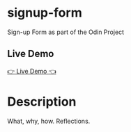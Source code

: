 # signup-form
Sign-up Form as part of the Odin Project

## Live Demo
[:point_right: Live Demo :point_left:](https://kojinkuro.github.io/calculator)

# Description
What, why, how. Reflections.